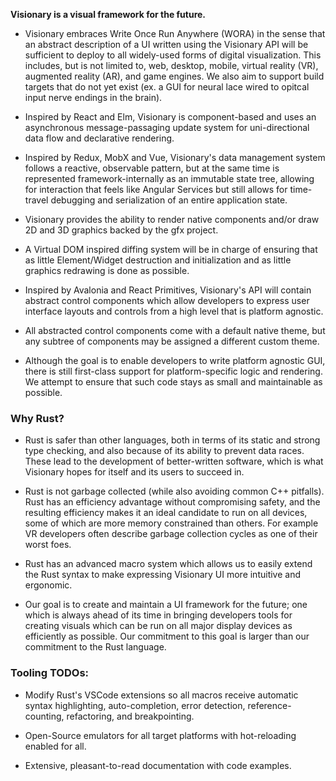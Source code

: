 **Visionary is a visual framework for the future.**

* Visionary embraces Write Once Run Anywhere (WORA) in the sense that an abstract description of a UI written using the Visionary API will be sufficient to deploy to all widely-used forms of digital visualization. This includes, but is not limited to, web, desktop, mobile, virtual reality (VR), augmented reality (AR), and game engines. We also aim to support build targets that do not yet exist (ex. a GUI for neural lace wired to opitcal input nerve endings in the brain).

* Inspired by React and Elm, Visionary is component-based and uses an asynchronous message-passaging update system for uni-directional data flow and declarative rendering.

* Inspired by Redux, MobX and Vue, Visionary's data management system follows a reactive, observable pattern, but at the same time is represented framework-internally as an immutable state tree, allowing for interaction that feels like Angular Services but still allows for time-travel debugging and serialization of an entire application state.

* Visionary provides the ability to render native components and/or draw 2D and 3D graphics backed by the gfx project.

* A Virtual DOM inspired diffing system will be in charge of ensuring that as little Element/Widget destruction and initialization and as little graphics redrawing is done as possible.

* Inspired by Avalonia and React Primitives, Visionary's API will contain abstract control components which allow developers to express user interface layouts and controls from a high level that is platform agnostic.

* All abstracted control components come with a default native theme, but any subtree of components may be assigned a different custom theme.

* Although the goal is to enable developers to write platform agnostic GUI, there is still first-class support for platform-specific logic and rendering. We attempt to ensure that such code stays as small and maintainable as possible.

 ### Why Rust?

* Rust is safer than other languages, both in terms of its static and strong type checking, and also because of its ability to prevent data races. These lead to the development of better-written software, which is what Visionary hopes for itself and its users to succeed in.

* Rust is not garbage collected (while also avoiding common C++ pitfalls). Rust has an efficiency advantage without compromising safety, and the resulting efficiency makes it an ideal candidate to run on all devices, some of which are more memory constrained than others. For example VR developers often describe garbage collection cycles as one of their worst foes.

* Rust has an advanced macro system which allows us to easily extend the Rust syntax to make expressing Visionary UI more intuitive and ergonomic.

* Our goal is to create and maintain a UI framework for the future; one which is always ahead of its time in bringing developers tools for creating visuals which can be run on all major display devices as efficiently as possible. Our commitment to this goal is larger than our commitment to the Rust language.

### Tooling TODOs:

* Modify Rust's VSCode extensions so all macros receive automatic syntax highlighting, auto-completion, error detection, reference-counting, refactoring, and breakpointing.

* Open-Source emulators for all target platforms with hot-reloading enabled for all.

* Extensive, pleasant-to-read documentation with code examples.
